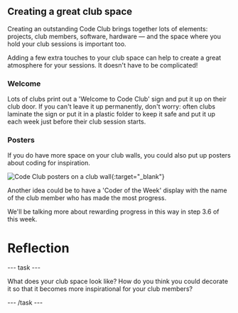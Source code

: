 
## Creating a great club space

Creating an outstanding Code Club brings together lots of elements: projects, club members, software, hardware — and the space where you hold your club sessions is important too.

Adding a few extra touches to your club space can help to create a great atmosphere for your sessions. It doesn't have to be complicated!

### Welcome

Lots of clubs print out a 'Welcome to Code Club' sign and put it up on their club door. If you can't leave it up permanently, don't worry: often clubs laminate the sign or put it in a plastic folder to keep it safe and put it up each week just before their club session starts.

### Posters

If you do have more space on your club walls, you could also put up posters about coding for inspiration.

![Code Club posters on a club wall](https://s3-eu-west-1.amazonaws.com/rpf-futurelearn/CC+vol+training+/Wormit+Code+Club+display.jpg){:target="_blank"}

Another idea could be to have a 'Coder of the Week' display with the name of the club member who has made the most progress.

We'll be talking more about rewarding progress in this way in step 3.6 of this week.

# Reflection

--- task ---

What does your club space look like? How do you think you could decorate it so that it becomes more inspirational for your club members?

--- /task ---

